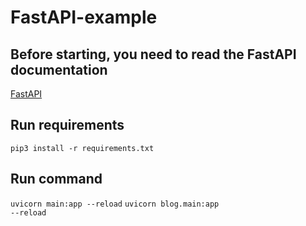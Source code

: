 # FastAPI-example

## Before starting, you need to read the FastAPI documentation 

<p> 
    <a href="https://fastapi.tiangolo.com/">FastAPI</a>
</p>


## Run requirements
<code>pip3 install -r requirements.txt</code>


## Run command

<code>uvicorn main:app --reload</code>
<code>uvicorn blog.main:app --reload</code>
